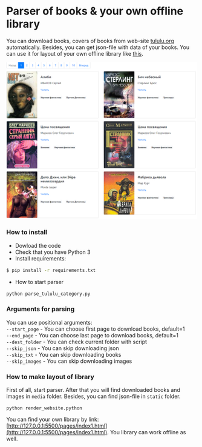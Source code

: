 # Parser of books & your own offline library

You can download books, covers of books from web-site [tululu.org](http://tululu.org/) automatically. Besides, you can get json-file with data of your books. 
You can use it for layout of your own offline library like [this](https://mokkofm.github.io/book-parsing/pages/index1.html). 

![image info](static/library.png)

### How to install

* Dowload the code
* Check that you have Python 3  
* Install requirements:  
```sh
$ pip install -r requirements.txt
```
* How to start parser  
```sh
python parse_tululu_category.py
```

### Arguments for parsing

You can use positional arguments:  
`--start_page` - You can choose first page to download books, default=1  
`--end_page` - You can choose last page to download books, default=1  
`--dest_folder` - You can check current folder with script  
`--skip_json` - You can skip downloading json  
`--skip_txt` - You can skip downloading books  
`--skip_images` - You can skip downloading images  

### How to make layout of library 
First of all, start parser. After that you will find downloaded books and images in `media` folder.
Besides, you can find json-file in `static` folder. 

```
python render_website.python
```
You can find your own library by link: [http://127.0.0.1:5500/pages/index1.html](http://127.0.0.1:5500/pages/index1.html).
You library can work offline as well. 
